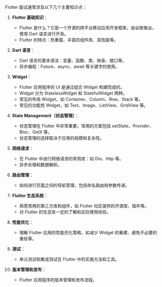 
Flutter 面试通常涉及以下几个主要知识点：

1. **Flutter 基础知识**：
    - Flutter 是什么？它是一个开源的跨平台移动应用开发框架，由谷歌推出，使用 Dart 语言进行开发。
    - Flutter 的特点：热重载、丰富的组件库、高性能等。

2. **Dart 语言**：
    - Dart 语言的基本语法：变量、函数、类、继承、接口等。
    - 异步编程：Future、async、await 等关键字的使用。

3. **Widget**：
    - Flutter 应用程序的 UI 是通过组合 Widget 构建而成的。
    - Widget 分为 StatelessWidget 和 StatefulWidget 两种。
    - 常见的布局 Widget，如 Container、Column、Row、Stack 等。
    - 常见的功能性 Widget，如 Text、Image、ListView、GridView 等。

4. **State Management（状态管理）**：
    - 状态管理在 Flutter 中非常重要，常用的方案包括 setState、Provider、Bloc、GetX 等。
    - 状态管理的选择取决于应用的规模和复杂性。

5. **网络请求**：
    - 在 Flutter 中进行网络请求的常用库：如 Dio、http 等。
    - 异步处理和数据解析。

6. **路由管理**：
    - 如何进行页面之间的导航管理，包括命名路由和参数传递。

7. **Flutter 生态系统**：
    - 熟悉常用的第三方库和组件，如 Flutter 社区提供的开源库、插件等。
    - 对 Flutter 的生态有一定的了解和实际使用经验。

8. **性能优化**：
    - 理解 Flutter 应用的性能优化策略，如减少 Widget 的重建、避免不必要的重绘等。

9. **测试**：
    - 单元测试和集成测试在 Flutter 中的实施方法和工具。

10. **版本管理和发布**：
    - Flutter 应用程序的版本管理和发布流程。
